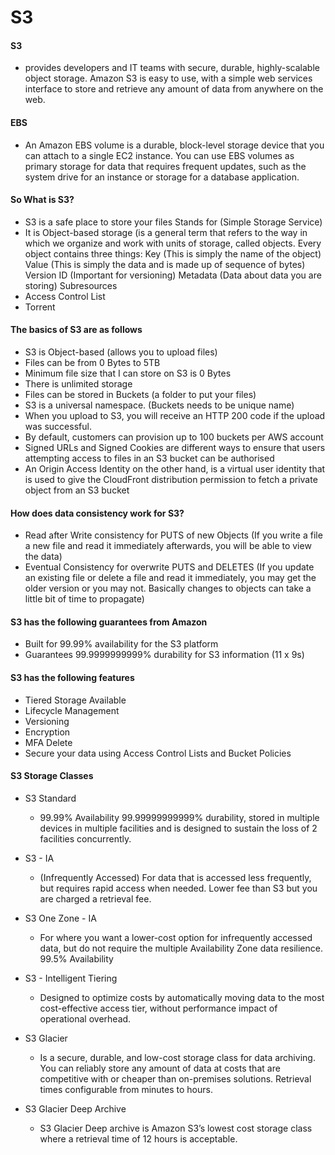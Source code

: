 # S3 

#### S3 
- provides developers and IT teams with secure, durable, highly-scalable object storage. Amazon S3 is easy to use, with a simple web services interface to store and retrieve any amount of data from anywhere on the web.

#### EBS
- An Amazon EBS volume is a durable, block-level storage device that you can attach to a single EC2 instance. You can use EBS volumes as primary storage for data that requires frequent updates, such as the system drive for an instance or storage for a database application.

#### So What is S3?

- S3 is a safe place to store your files
Stands for (Simple Storage Service)
- It is Object-based storage (is a general term that refers to the way in which we organize and work with units of storage, called objects. Every object contains three things:
Key (This is simply the name of the object)
Value (This is simply the data and is made up of sequence of bytes)
Version ID (Important for versioning)
Metadata (Data about data you are storing)
Subresources
- Access Control List
- Torrent

#### The basics of S3 are as follows

- S3 is Object-based (allows you to upload files)
- Files can be from 0 Bytes to 5TB
- Minimum file size that I can store on S3 is 0 Bytes 
- There is unlimited storage
- Files can be stored in Buckets (a folder to put your files)
- S3 is a universal namespace. (Buckets needs to be unique name)
- When you upload to S3, you will receive an HTTP 200 code if the upload was successful. 
- By default, customers can provision up to 100 buckets per AWS account
- Signed URLs and Signed Cookies are different ways to ensure that users attempting access to files in an S3 bucket can be authorised
- An Origin Access Identity on the other hand, is a virtual user identity that is used to give the CloudFront distribution permission to fetch a private object from an S3 bucket

#### How does data consistency work for S3?

- Read after Write consistency for PUTS of new Objects (If you write a file a new file and read it immediately afterwards, you will be able to view the data) 
- Eventual Consistency for overwrite PUTS and DELETES (If you update an existing file or delete a file and read it immediately, you may get the older version or you may not. Basically changes to objects can  take a little bit of time to propagate)


#### S3 has the following guarantees from Amazon


- Built for 99.99% availability for the S3 platform
- Guarantees 99.9999999999% durability for S3 information (11 x 9s)

#### S3 has the following features

- Tiered Storage Available
- Lifecycle Management
- Versioning
- Encryption
- MFA Delete
- Secure your data using Access Control Lists and Bucket Policies

#### S3 Storage Classes

- S3 Standard 
  - 99.99% Availability 
99.99999999999% durability, stored in multiple devices in multiple facilities and is designed to sustain the loss of 2 facilities concurrently. 
- S3 - IA
  - (Infrequently Accessed) 
For data that is accessed less frequently, but requires rapid access when needed. Lower fee than S3 but you are charged a retrieval fee.
- S3 One Zone - IA
  - For where you want a lower-cost option for infrequently accessed data, but do not require the multiple Availability Zone data resilience.
99.5% Availability 


- S3 - Intelligent Tiering
  - Designed to optimize costs by automatically moving data to the most cost-effective access tier, without performance impact of operational overhead.
- S3 Glacier
  - Is a secure, durable, and low-cost storage class for data archiving. You can reliably store any amount of data at costs that are competitive with or cheaper than on-premises solutions. Retrieval times configurable from minutes to hours.
- S3 Glacier Deep Archive
  - S3 Glacier Deep archive is Amazon S3’s lowest cost storage class where a retrieval time of 12 hours is acceptable.


